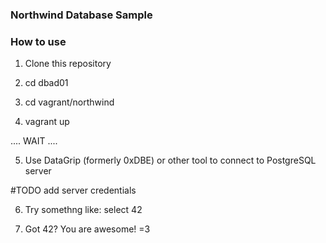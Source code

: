 ### Northwind Database Sample

### How to use

1. Clone this repository

2. cd dbad01

3. cd vagrant/northwind

4. vagrant up

.... WAIT ....

5. Use DataGrip (formerly 0xDBE) or other tool to connect to PostgreSQL server

#TODO add server credentials

6. Try somethng like: select 42

7. Got 42? You are awesome! =3

